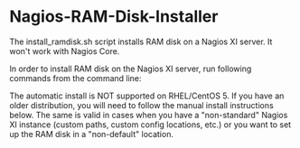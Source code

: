 # Nagios-RAM-Disk-Installer
The install_ramdisk.sh script installs RAM disk on a Nagios XI server. It won't work with Nagios Core.

In order to install RAM disk on the Nagios XI server, run following commands from the command line:



The automatic install is NOT supported on RHEL/CentOS 5. If you have an older distribution, you will need to follow
the manual install instructions below. The same is valid in cases when you have a "non-standard" Nagios XI instance (custom paths, 
custom config locations, etc.) or you want to set up the RAM disk in a "non-default" location.
